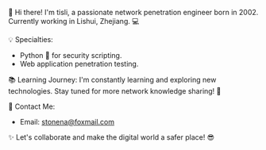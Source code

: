 👋 Hi there! I'm tisli, a passionate network penetration engineer born in 2002. Currently working in Lishui, Zhejiang. 💻

💡 Specialties:
- Python 🐍 for security scripting.
- Web application penetration testing.

📚 Learning Journey:
I'm constantly learning and exploring new technologies. Stay tuned for more network knowledge sharing! 🚀

📧 Contact Me:
- Email: stonena@foxmail.com

✨ Let's collaborate and make the digital world a safer place! 😎
